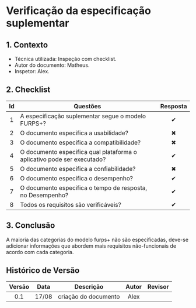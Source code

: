 # Verificação da especificação suplementar

## **1. Contexto**

- Técnica utilizada: Inspeção com checklist.
- Autor do documento: Matheus.
- Inspetor: Alex.

## **2. Checklist**

|Id|Questões|Resposta|
|:---:|---|:---:|
|1|A especificação suplementar segue o modelo FURPS+?|✔ |
|2|O documento especifica a usabilidade?|✖|
|3|O documento especifica a compatibilidade?|✖|
|4|O documento especifica qual plataforma o aplicativo pode ser executado?|✔|
|5|O documento especifica a confiabilidade?|✖|
|6|O documento especifica o desempenho?|✔|
|7|O documento especifica o tempo de resposta, no Desempenho?|✔|
|8|Todos os requisitos são verificáveis?|✔|

## **3. Conclusão**

A maioria das categorias do modelo furps+ não são especificadas, deve-se adicionar informações que abordem mais requisitos não-funcionais de acordo com cada categoria.

## Histórico de Versão

| Versão |    Data    |       Descrição       |     Autor     |    Revisor    |
|:------:|:----------:|:---------------------:|:-------------:|:-------------:|
|0.1|17/08|criação do documento|Alex||